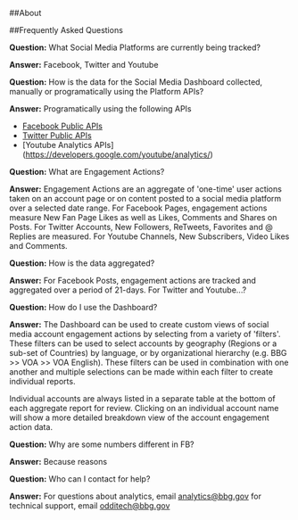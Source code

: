 ##About

##Frequently Asked Questions

**Question:** What Social Media Platforms are currently being tracked?

**Answer:** Facebook, Twitter and Youtube

**Question:** How is the data for the Social Media Dashboard collected, manually or programatically using the Platform APIs?

**Answer:** Programatically using the following APIs
* [Facebook Public APIs](https://developers.facebook.com/docs)
* [Twitter Public APIs](https://dev.twitter.com/rest/public)
* [Youtube Analytics APIs] (https://developers.google.com/youtube/analytics/)

**Question:** What are Engagement Actions?

**Answer:** Engagement Actions are an aggregate of 'one-time' user actions taken on an account page or on content posted to a social media platform over a selected date range. For Facebook Pages, engagement actions measure New Fan Page Likes as well as Likes, Comments and Shares on Posts. For Twitter Accounts, New Followers, ReTweets, Favorites and @ Replies are measured. For Youtube Channels, New Subscribers, Video Likes and Comments.

**Question:** How is the data aggregated?

**Answer:** For Facebook Posts, engagement actions are tracked and aggregated over a period of 21-days. For Twitter and Youtube...?

**Question:** How do I use the Dashboard?

**Answer:** The Dashboard can be used to create custom views of social media account engagement actions by selecting from a variety of 'filters'. These filters can be used to select accounts by geography (Regions or a sub-set of Countries) by language, or by organizational hierarchy (e.g. BBG >> VOA >> VOA English). These filters can be used in combination with one another and multiple selections can be made within each filter to create individual reports. 

Individual accounts are always listed in a separate table at the bottom of each aggregate report for review. Clicking on an individual account name will show a more detailed breakdown view of the account engagement action data.

**Question:** Why are some numbers different in FB?

**Answer:** Because reasons

**Question:** Who can I contact for help?

**Answer:** For questions about analytics, email [analytics@bbg.gov](mailto:analytics@bbg.gov) for technical support, email [odditech@bbg.gov](odditech@bbg.gov)
